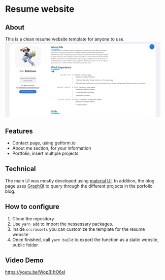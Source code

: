 # Resume website
## About
This is a clean resume website template for anyone to use. 
![Resume Website](./image.PNG)
 ## Features
 * Contact page, using getform.io
 * About me section, for your information
 * Portfolio, insert multiple projects

## Technical 
The main UI was mostly developed using [material UI](https://mui.com/).  In addition, the blog page uses [GraphQl](https://graphql.org/) to query through the different projects in the porfolio blog.

## How to configure

 1. Clone the repository
 2. Use ``yarn add`` to import the nessessary packages.
 3. Inside ``src/assets`` you can customize the template for the resume website
 4. Once finished, call ``yarn build`` to export the function as a static website, public folder

## Video Demo
https://youtu.be/WopBI1tO6sI
